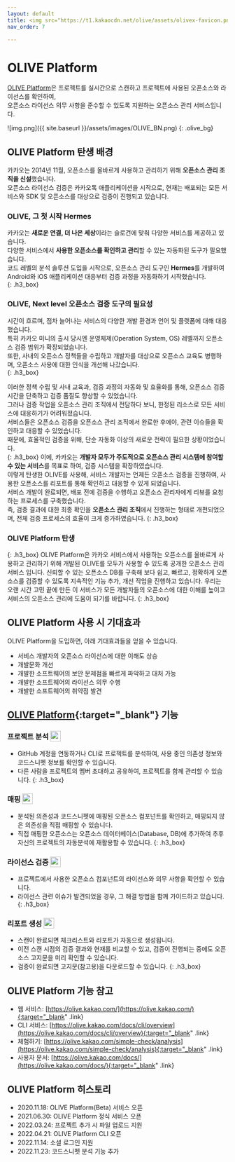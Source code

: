 ```yaml
---
layout: default
title: <img src="https://t1.kakaocdn.net/olive/assets/olivex-favicon.png" width="16" style="vertical-align:middle; margin-bottom:2px"> OLIVE Platform
nav_order: 7

---
```

# OLIVE Platform
<div class="summary">
<a href="https://olive.kakao.com/intro" target="_blank" class="line fw-700">OLIVE Platform</a>은 프로젝트를 실시간으로 스캔하고 프로젝트에 사용된 오픈소스와 라이선스를 확인하여,<br>
오픈소스 라이선스 의무 사항을 준수할 수 있도록 지원하는 오픈소스 관리 서비스입니다.
</div>


![img.png]({{ site.baseurl }}/assets/images/OLIVE_BN.png)
{: .olive_bg}

## OLIVE Platform 탄생 배경
카카오는 2014년 11월, 오픈소스를 올바르게 사용하고 관리하기 위해  **오픈소스 관리 조직을 신설**했습니다.<br>
오픈소스 라이선스 검증은 카카오톡 애플리케이션을 시작으로, 현재는 배포되는 모든 서비스와 SDK 및 오픈소스를 대상으로 검증이 진행되고 있습니다.

### OLIVE, 그 첫 시작 Hermes
카카오는 **새로운 연결, 더 나은 세상**이라는 슬로건에 맞춰 다양한 서비스를 제공하고 있습니다.<br>
다양한 서비스에서 **사용한 오픈소스를 확인하고 관리**할 수 있는 자동화된 도구가 필요했습니다. <br>
코드 레벨의 분석 솔루션 도입을 시작으로, 오픈소스 관리 도구인 **Hermes**를 개발하여 Android와 iOS 애플리케이션 대응부터 검증 과정을 자동화하기 시작했습니다.<br>
{: .h3_box}

### OLIVE, Next level 오픈소스 검증 도구의 필요성
시간이 흐르며, 점차 늘어나는 서비스의 다양한 개발 환경과 언어 및 플랫폼에 대해 대응했습니다. <br>
특히 카카오 미니의 출시 당시엔 운영체제(Operation System, OS) 레벨까지 오픈소스 검증 범위가 확장되었습니다.<br>
또한, 사내의 오픈소스 정책들을 수립하고 개발자를 대상으로 오픈소스 교육도 병행하며, 오픈소스 사용에 대한 인식을 개선해 나갔습니다.<br>
{: .h3_box}

이러한 정책 수립 및 사내 교육과, 검증 과정의 자동화 및 효율화를 통해, 오픈소스 검증 시간을 단축하고 검증 품질도 향상할 수 있었습니다. <br>
그러나 검증 작업을 오픈소스 관리 조직에서 전담하다 보니, 한정된 리소스로 모든 서비스에 대응하기가 어려워졌습니다. <br>
서비스들은 오픈소스 검증을 오픈소스 관리 조직에서 완료한 후에야, 관련 이슈들을 확인하고 대응할 수 있었습니다.<br>
때문에, 효율적인 검증을 위해, 단순 자동화 이상의 새로운 전략이 필요한 상황이었습니다.<br>
{: .h3_box}
이에, 카카오는 **개발자 모두가 주도적으로 오픈소스 관리 시스템에 참여할 수 있는 서비스**를 목표로 하여, 검증 시스템을 확장하였습니다.<br>
이렇게 탄생한 OLIVE를 사용해, 서비스 개발자는 언제든 오픈소스 검증을 진행하여, 사용한 오픈소스를 리포트를 통해 확인하고 대응할 수 있게 되었습니다.<br>
서비스 개발이 완료되면, 배포 전에 검증을 수행하고 오픈소스 관리자에게 리뷰를 요청하는 프로세스를 구축했습니다.<br>
즉, 검증 결과에 대한 최종 확인을 **오픈소스 관리 조직**에서 진행하는 형태로 개편되었으며, 전체 검증 프로세스의 효율이 크게 증가하였습니다.
{: .h3_box}

### OLIVE Platform 탄생
{: .h3_box}
OLIVE Platform은 카카오 서비스에서 사용하는 오픈소스를 올바르게 사용하고 관리하기 위해 개발된 OLIVE를 모두가 사용할 수 있도록 공개한 오픈소스 관리 서비스 입니다.
신뢰할 수 있는 오픈소스 DB를 구축해 보다 쉽고, 빠르고, 정확하게 오픈소스를 검증할 수 있도록 지속적인 기능 추가, 개선 작업을 진행하고 있습니다.
우리는 오랜 시간 고민 끝에 만든 이 서비스가 모든 개발자들의 오픈소스에 대한 이해를 높이고 서비스의 오픈소스 관리에 도움이 되기를 바랍니다.
{: .h3_box}

## OLIVE Platform 사용 시 기대효과
OLIVE Platform을 도입하면, 아래 기대효과들을 얻을 수 있습니다.
- 서비스 개발자의 오픈소스 라이선스에 대한 이해도 상승
- 개발문화 개선 
- 개발한 소프트웨어의 보안 문제점을 빠르게 파악하고 대처 가능 
- 개발한 소프트웨어의 라이선스 의무 수행 
- 개발한 소프트웨어의 취약점 발견


## [OLIVE Platform](https://olive.kakao.com){:target="_blank"} 기능

###  **프로젝트 분석** <img src="https://t1.kakaocdn.net/olive/assets/images/common/img-analyze.png" style="vertical-align: top" width="24">
- GitHub 계정을 연동하거나 CLI로 프로젝트를 분석하여, 사용 중인 의존성 정보와 코드스니펫 정보를 확인할 수 있습니다.<br>
- 다른 사람을 프로젝트의 멤버 초대하고 공유하여, 프로젝트를 함께 관리할 수 있습니다.
{: .h3_box}

### **매핑** <img src="https://t1.kakaocdn.net/olive/assets/images/common/img-mapping.png" style="vertical-align: top" width="24">
- 분석된 의존성과 코드스니펫에 매핑된 오픈소스 컴포넌트를 확인하고, 매핑되지 않은 의존성을 직접 매핑할 수 있습니다.
- 직접 매핑한 오픈소스는 오픈소스 데이터베이스(Database, DB)에 추가하여 추후 자신의 프로젝트의 자동분석에 재활용할 수 있습니다.
{: .h3_box}

###  **라이선스 검증** <img src="https://t1.kakaocdn.net/olive/assets/images/common/img-verify.png" style="vertical-align: top" width="24">
- 프로젝트에서 사용한 오픈소스 컴포넌트의 라이선스와 의무 사항을 확인할 수 있습니다.
- 라이선스 관련 이슈가 발견되었을 경우, 그 해결 방법을 함께 가이드하고 있습니다.
{: .h3_box}

###  **리포트 생성** <img src="https://t1.kakaocdn.net/olive/assets/images/common/img-report.png" style="vertical-align: top" width="24">
- 스캔이 완료되면 체크리스트와 리포트가 자동으로 생성됩니다.
- 이전 스캔 시점의 검증 결과와 현재를 비교할 수 있고, 검증이 진행되는 중에도 오픈소스 고지문을 미리 확인할 수 있습니다.
- 검증이 완료되면 고지문(참고용)을 다운로드할 수 있습니다.
{: .h3_box}

## OLIVE Platform 기능 참고
- 웹 서비스: [https://olive.kakao.com/](https://olive.kakao.com/){:target="_blank" .link}
- CLI 서비스: [https://olive.kakao.com/docs/cli/overview](https://olive.kakao.com/docs/cli/overview){:target="_blank" .link}
- 체험하기: [https://olive.kakao.com/simple-check/analysis](https://olive.kakao.com/simple-check/analysis){:target="_blank" .link}
- 사용자 문서: [https://olive.kakao.com/docs/](https://olive.kakao.com/docs/){:target="_blank" .link}


## OLIVE Platform 히스토리
- 2020.11.18: OLIVE Platform(Beta) 서비스 오픈
- 2021.06.30: OLIVE Platform 정식 서비스 오픈
- 2022.03.24: 프로젝트 추가 시 파일 업로드 지원
- 2022.04.21: OLIVE Platform CLI 오픈
- 2022.11.14: 소셜 로그인 지원
- 2022.11.23: 코드스니펫 분석 기능 추가

